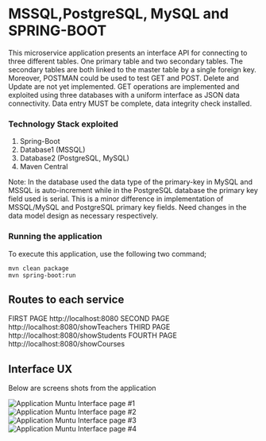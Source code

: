# MSSQL,PostgreSQL, MySQL and SPRING-BOOT

This microservice application presents an interface API for connecting to three different tables. One primary table and two secondary tables. The secondary tables are both linked to the master table by a single foreign key.  Moreover, POSTMAN could be used to test GET and POST. Delete and Update are not yet implemented. GET operations are implemented and exploited using three databases with a uniform interface as JSON data connectivity. Data entry MUST be complete, data integrity check installed.

### Technology Stack exploited

1. Spring-Boot
2. Database1 (MSSQL)
3. Database2 (PostgreSQL, MySQL)
4. Maven Central

Note: In the database used the data type of the primary-key in MySQL and MSSQL is auto-increment while in the PostgreSQL database the primary key field used is serial. This is a minor difference in implementation of MSSQL/MySQL and PostgreSQL primary key fields. Need changes in the data model design as necessary respectively. 

### Running the application

To execute this application, use the following two command;

```
mvn clean package
mvn spring-boot:run

```

## Routes to each service

FIRST PAGE
http://localhost:8080
SECOND PAGE
http://localhost:8080/showTeachers
THIRD PAGE
http://localhost:8080/showStudents
FOURTH PAGE
http://localhost:8080/showCourses


## Interface UX
 Below are screens shots from the application

![ Application Muntu Interface page #1 ](https://github.com/LINOSNCHENA/JAVA-Springboot-with-Multiple-databases/blob/master/UXpemba/page%20(1).png)
![ Application Muntu Interface page #2 ](https://github.com/LINOSNCHENA/JAVA-Springboot-with-Multiple-databases/blob/master/UXpemba/page%20(2).png)
![ Application Muntu Interface page #3 ](https://github.com/LINOSNCHENA/JAVA-Springboot-with-Multiple-databases/blob/master/UXpemba/page%20(3).png)
![ Application Muntu Interface page #4 ](https://github.com/LINOSNCHENA/JAVA-Springboot-with-Multiple-databases/blob/master/UXpemba/page%20(4).png)